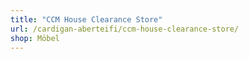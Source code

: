 ```yaml
---
title: "CCM House Clearance Store"
url: /cardigan-aberteifi/ccm-house-clearance-store/
shop: Möbel
---
```

